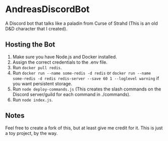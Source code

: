 # AndreasDiscordBot
A Discord bot that talks like a paladin from Curse of Strahd (This is an old D&D character that I created).

## Hosting the Bot
1. Make sure you have Node.js and Docker installed.
2. Assign the correct credentials to the .env file.
3. Run `docker pull redis`.
4. Run `docker run --name some-redis -d redis` or `docker run --name some-redis -d redis redis-server --save 60 1 --loglevel warning` if you want persistent storage.
5. Run `node deploy-commands.js` (This creates the slash commands on the Discord server/guild for each command in ./commands).
6. Run `node index.js`.

## Notes
Feel free to create a fork of this, but at least give me credit for it. This is just a toy project, by the way.
